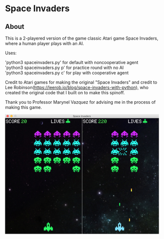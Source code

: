 # Space Invaders

## About

This is a 2-playered version of the game classic Atari game Space Invaders, where a human player plays with an AI.  

Uses:

'python3 spaceinvaders.py' for default with noncooperative agent   
'python3 spaceinvaders.py p' for practice round with no AI   
'python3 spaceinvaders.py c' for play with cooperative agent   

Credit to Atari games for making the original "Space Invaders" and credit to Lee Robinson(https://leerob.io/blog/space-invaders-with-python), who created the original code that I built on to make this spinoff.

Thank you to Professor Marynel Vazquez for advising me in the process of making this game.

![Image of the game in progress](images/space_invaders_game_in_action.png)